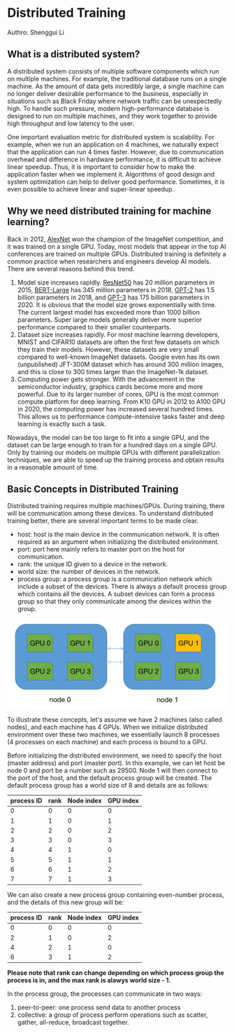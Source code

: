 # Distributed Training

Authro: Shenggui Li

## What is a distributed system?

A distributed system consists of multiple software components which run on multiple machines. For example, the traditional 
database runs on a single machine. As the amount of data gets incredibly large, a single machine can no longer deliver desirable
performance to the business, especially in situations such as Black Friday where network traffic can be unexpectedly high.
To handle such pressure, modern high-performance database is designed to run on multiple machines, and they work together to provide 
high throughput and low latency to the user. 

One important evaluation metric for distributed system is scalability. For example, when we run an application on 4 machines,
we naturally expect that the application can run 4 times faster. However, due to communication overhead and difference in 
hardware performance, it is difficult to achieve linear speedup. Thus, it is important to consider how to make the application
faster when we implement it. Algorithms of good design and system optimization can help to deliver good performance. Sometimes, 
it is even possible to achieve linear and super-linear speedup.


## Why we need distributed training for machine learning?

Back in 2012, [AlexNet](https://arxiv.org/abs/1404.5997) won the champion of the ImageNet competition, and it was trained 
on a single GPU.
Today, most models that appear in the top AI conferences are trained on multiple GPUs. Distributed training is definitely 
a common practice when researchers and engineers develop AI models. There are several reasons behind this trend.
1. Model size increases rapidly. [ResNet50](https://arxiv.org/abs/1512.03385) has 20 million parameters in 2015, 
[BERT-Large](https://arxiv.org/abs/1810.04805) has 345 million parameters in 2018, 
[GPT-2](https://d4mucfpksywv.cloudfront.net/better-language-models/language_models_are_unsupervised_multitask_learners.pdf) 
has 1.5 billion parameters in 2018, and [GPT-3](https://arxiv.org/abs/2005.14165) has 175 billion parameters in 2020. 
It is obvious that the model size grows exponentially with time. The current largest model has exceeded more than 1000 
billion parameters. Super large models generally deliver more superior performance compared to their smaller counterparts. 
2. Dataset size increases rapidly. For most machine learning developers, MNIST and CIFAR10 datasets are often the first few
datasets on which they train their models. However, these datasets are very small compared to well-known ImageNet datasets.
Google even has its own (unpublished) JFT-300M dataset which has around 300 million images, and this is close to 300 times 
larger than the ImageNet-1k dataset.
3. Computing power gets stronger. With the advancement in the semiconductor industry, graphics cards become more and more 
powerful. Due to its larger number of cores, GPU is the most common compute platform for deep learning. 
From K10 GPU in 2012 to A100 GPU in 2020, the computing power has increased several hundred times. This allows us to performance
compute-intensive tasks faster and deep learning is exactly such a task.

Nowadays, the model can be too large to fit into a single GPU, and the dataset can be large enough to train for a hundred 
days on a single GPU. Only by training our models on multiple GPUs with different parallelization techniques, we are able 
to speed up the training process and obtain results in a reasonable amount of time.


## Basic Concepts in Distributed Training

Distributed training requires multiple machines/GPUs. During training, there will be communication among these devices.
To understand distributed training better, there are several important terms to be made clear.

- host: host is the main device in the communication network. It is often required as an argument when initializing the 
distributed environment.
- port: port here mainly refers to master port on the host for communication. 
- rank: the unique ID given to a device in the network.
- world size: the number of devices in the network.
- process group: a process group is a communication network which include a subset of the devices. There is always a default
process group which contains all the devices. A subset devices can form a process group so that they only communicate among
the devices within the group.

![distributed environment](../img/distributed_example.png)

To illustrate these concepts, let's assume we have 2 machines (also called nodes), and each machine has 4 GPUs. When we 
initialize distributed environment over these two machines, we essentially launch 8 processes (4 processes on each machine)
and each process is bound to a GPU.

Before initializing the distributed environment, we need to specify the host (master address) and port (master port). In 
this example, we can let host be node 0 and port be a number such as 29500. Node 1 will then connect to the port of the host,
and the default process group will be created. The default process group has a world size of 8 and details are as follows:

| process ID | rank | Node index | GPU index | 
| ---------- | ---- | ---------- | --------- |
| 0          | 0    | 0          | 0         |
| 1          | 1    | 0          | 1         |
| 2          | 2    | 0          | 2         |
| 3          | 3    | 0          | 3         |
| 4          | 4    | 1          | 0         |
| 5          | 5    | 1          | 1         |
| 6          | 6    | 1          | 2         |
| 7          | 7    | 1          | 3         |


We can also create a new process group containing even-number process, and the details of this new group will be:

| process ID | rank | Node index | GPU index | 
| ---------- | ---- | ---------- | --------- |
| 0          | 0    | 0          | 0         |
| 2          | 1    | 0          | 2         |
| 4          | 2    | 1          | 0         |
| 6          | 3    | 1          | 2         |

**Please note that rank can change depending on which process group the process is in, and the max rank is alawys world 
size - 1.**

In the process group, the processes can communicate in two ways:
1. peer-to-peer: one process send data to another process
2. collective: a group of process perform operations such as scatter, gather, all-reduce, broadcast together.